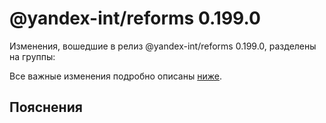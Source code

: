 # @yandex-int/reforms 0.199.0

<!-- ЧЕЛОВЕЧЕСКОЕ ВСТУПЛЕНИЕ -->

Изменения, вошедшие в релиз @yandex-int/reforms 0.199.0, разделены на группы:

Все важные изменения подробно описаны [ниже](#Пояснения).

## Пояснения

